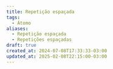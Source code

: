 ```yaml
---
title: Repetição espaçada
tags:
  - Átomo
aliases:
  - Repetição espaçada
  - Repetições espaçadas
draft: true
created_at: 2024-07-08T17:33:33-03:00
updated_at: 2025-02-08T22:15:00-03:00
---
```




